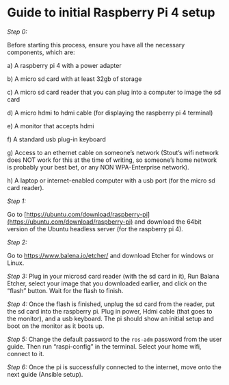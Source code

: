 # Guide to initial Raspberry Pi 4 setup 

*Step 0:*

Before starting this process, ensure you have all the necessary components, which are: 

a) A raspberry pi 4 with a power adapter 

b) A micro sd card with at least 32gb of storage 

c) A micro sd card reader that you can plug into a computer to image the sd card 

d) A micro hdmi to hdmi cable (for displaying the raspberry pi 4 terminal) 

e) A monitor that accepts hdmi 

f) A standard usb plug-in keyboard 

g) Access to an ethernet cable on someone’s network (Stout’s wifi network does NOT work for this at the time of writing, so someone’s home network is probably your best bet, or any NON WPA-Enterprise network). 

h) A laptop or internet-enabled computer with a usb port (for the micro sd card reader). 

 

 

*Step 1:* 

Go to [https://ubuntu.com/download/raspberry-pi](https://ubuntu.com/download/raspberry-pi) and download the 64bit version of the Ubuntu headless server (for the raspberry pi 4). 

 

*Step 2:*

Go to https://www.balena.io/etcher/ and download Etcher for windows or Linux. 

 

*Step 3:* Plug in your microsd card reader (with the sd card in it), Run Balana Etcher, select your image that you downloaded earlier, and click on the “flash” button. Wait for the flash to finish. 

 

*Step 4:* Once the flash is finished, unplug the sd card from the reader, put the sd card into the raspberry pi. Plug in power, Hdmi cable (that goes to the monitor), and a usb keyboard. The pi should show an initial setup and boot on the monitor as it boots up. 

 

*Step 5:* Change the default password to the `ros-adm` password from the user guide. Then run “raspi-config” in the terminal. Select your home wifi, connect to it. 

 

*Step 6:* Once the pi is successfully connected to the internet, move onto the next guide (Ansible setup). 
